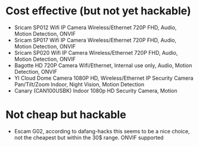 # Cost effective (but not yet hackable)
- Sricam SP012 Wifi IP Camera Wireless/Ethernet 720P FHD, Audio, Motion Detection, ONVIF
- Sricam SP017 Wifi IP Camera Wireless/Ethernet 720P FHD, Audio, Motion Detection, ONVIF
- Sricam SP020 Wifi IP Camera Wireless/Ethernet 720P FHD, Audio, Motion Detection, ONVIF
- Bagotte HD 720P Camera Wifi/Ethernet, Internal use only, Audio, Motion Detection, ONVIF
- YI Cloud Dome Camera 1080P HD, Wireless/Ethernet IP Security Camera Pan/Tilt/Zoom Indoor, Night Vision, Motion Detection
- Canary (CAN100USBK) Indoor 1080p HD Security Camera, Motion

# Not cheap but hackable
- Escam G02, according to dafang-hacks this seems to be a nice choice, not the cheapest but within the 30$ range. ONVIF supported
